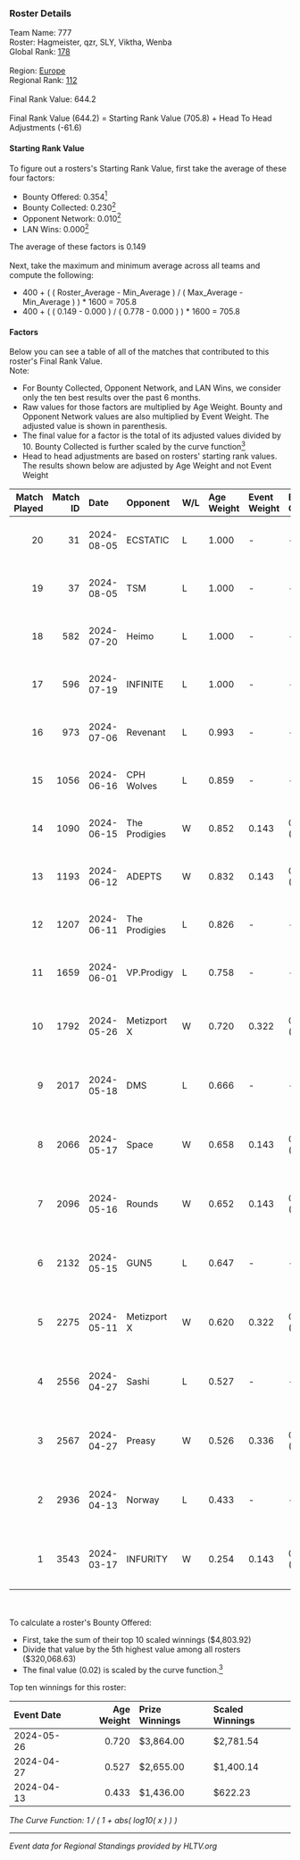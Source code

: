 ### Roster Details<br />
Team Name: 777<br />
Roster: Hagmeister, qzr, SLY, Viktha, Wenba<br />
Global Rank: [178](../../standings_global_2024_08_06.md)<br />
<br />
Region: [Europe]( ../../standings_europe_2024_08_06.md)<br />
Regional Rank: [112]( ../../standings_europe_2024_08_06.md)<br />
<br />
Final Rank Value:  644.2<br />
<br />
Final Rank Value (644.2) = Starting Rank Value (705.8) + Head To Head Adjustments (-61.6)<br />

#### Starting Rank Value<br />
To figure out a rosters's Starting Rank Value, first take the average of these four factors:<br />
- Bounty Offered: 0.354[<sup>1</sup>](#table2)
- Bounty Collected: 0.230[<sup>2</sup>](#table1)
- Opponent Network: 0.010[<sup>2</sup>](#table1)
- LAN Wins: 0.000[<sup>2</sup>](#table1)

The average of these factors is 0.149<br />
<br />
Next, take the maximum and minimum average across all teams and compute the following:<br />
- 400 + ( ( Roster_Average - Min_Average ) / ( Max_Average - Min_Average ) ) * 1600 = 705.8
- 400 + ( ( 0.149 - 0.000 ) / ( 0.778 - 0.000 ) ) * 1600 = 705.8


#### Factors<br />
Below you can see a table of all of the matches that contributed to this roster's Final Rank Value.<br />
Note:<br />

- For Bounty Collected, Opponent Network, and LAN Wins, we consider only the ten best results over the past 6 months.
- Raw values for those factors are multiplied by Age Weight. Bounty and Opponent Network values are also multiplied by Event Weight. The adjusted value is shown in parenthesis.
- The final value for a factor is the total of its adjusted values divided by 10. Bounty Collected is further scaled by the curve function[<sup>3</sup>](#curveFunction)
- Head to head adjustments are based on rosters' starting rank values. The results shown below are adjusted by Age Weight and not Event Weight
<span id="table1"></span><br />


| Match Played | Match ID | Date       | Opponent      | W/L | Age Weight | Event Weight | Bounty Collected | Opponent Network | LAN Wins  | H2H Adj. | Roster                                       |
| -: | -: | :- | :- | :- | :- | :- | :- | :- | :- | -: | :- |
|           20 |       31 | 2024-08-05 | ECSTATIC      | L   | 1.000      | -            | -                | -                | -         |   -19.95 | Hagmeister, qzr, SLY, Viktha, Wenba          |
|           19 |       37 | 2024-08-05 | TSM           | L   | 1.000      | -            | -                | -                | -         |    -4.70 | Hagmeister, qzr, SLY, Viktha, Wenba          |
|           18 |      582 | 2024-07-20 | Heimo         | L   | 1.000      | -            | -                | -                | -         |   -16.85 | Hagmeister, qzr, SLY, Viktha, Wenba          |
|           17 |      596 | 2024-07-19 | INFINITE      | L   | 1.000      | -            | -                | -                | -         |   -20.21 | Hagmeister, qzr, SLY, Viktha, Wenba          |
|           16 |      973 | 2024-07-06 | Revenant      | L   | 0.993      | -            | -                | -                | -         |   -11.30 | Hagmeister, qzr, SLY, Viktha, Wenba          |
|           15 |     1056 | 2024-06-16 | CPH Wolves    | L   | 0.859      | -            | -                | -                | -         |   -10.31 | Hagmeister, qzr, SLY, Viktha, Wenba          |
|           14 |     1090 | 2024-06-15 | The Prodigies | W   | 0.852      | 0.143        | 0.000 (0.000)    | 0.090 (0.011)    | 0 (0.000) |     8.10 | Hagmeister, qzr, SLY, Viktha, Wenba          |
|           13 |     1193 | 2024-06-12 | ADEPTS        | W   | 0.832      | 0.143        | 0.002 (0.000)    | 0.026 (0.003)    | 0 (0.000) |    10.85 | Hagmeister, qzr, SLY, Viktha, Wenba          |
|           12 |     1207 | 2024-06-11 | The Prodigies | L   | 0.826      | -            | -                | -                | -         |   -17.91 | Hagmeister, qzr, SLY, Viktha, Wenba          |
|           11 |     1659 | 2024-06-01 | VP.Prodigy    | L   | 0.758      | -            | -                | -                | -         |    -6.39 | Affava, Hagmeister, qzr, Viktha, Wenba       |
|           10 |     1792 | 2024-05-26 | Metizport X   | W   | 0.720      | 0.322        | 0.005 (0.001)    | 0.024 (0.006)    | 0 (0.000) |     8.99 | Affava, Hagmeister, MadeInRed, Viktha, Wenba |
|            9 |     2017 | 2024-05-18 | DMS           | L   | 0.666      | -            | -                | -                | -         |    -5.28 | Affava, Hagmeister, MadeInRed, Viktha, Wenba |
|            8 |     2066 | 2024-05-17 | Space         | W   | 0.658      | 0.143        | 0.006 (0.001)    | 0.429 (0.040)    | 0 (0.000) |    13.75 | Affava, Hagmeister, MadeInRed, Viktha, Wenba |
|            7 |     2096 | 2024-05-16 | Rounds        | W   | 0.652      | 0.143        | 0.000 (0.000)    | 0.000 (0.000)    | 0 (0.000) |     2.98 | Affava, Hagmeister, MadeInRed, Viktha, Wenba |
|            6 |     2132 | 2024-05-15 | GUN5          | L   | 0.647      | -            | -                | -                | -         |    -4.57 | Affava, Hagmeister, MadeInRed, Viktha, Wenba |
|            5 |     2275 | 2024-05-11 | Metizport X   | W   | 0.620      | 0.322        | 0.005 (0.001)    | 0.024 (0.005)    | 0 (0.000) |     8.13 | Affava, Hagmeister, MadeInRed, Viktha, Wenba |
|            4 |     2556 | 2024-04-27 | Sashi         | L   | 0.527      | -            | -                | -                | -         |    -1.15 | Affava, Hagmeister, MadeInRed, Viktha, Wenba |
|            3 |     2567 | 2024-04-27 | Preasy        | W   | 0.526      | 0.336        | 0.008 (0.001)    | 0.216 (0.038)    | 0 (0.000) |     9.91 | Affava, Hagmeister, MadeInRed, Viktha, Wenba |
|            2 |     2936 | 2024-04-13 | Norway        | L   | 0.433      | -            | -                | -                | -         |    -6.87 | Affava, Hagmeister, MadeInRed, Viktha, Wenba |
|            1 |     3543 | 2024-03-17 | INFURITY      | W   | 0.254      | 0.143        | 0.000 (0.000)    | 0.000 (0.000)    | 0 (0.000) |     1.22 | Affava, Hagmeister, MadeInRed, Viktha, Wenba |

<br />
<span id="table2"></span><br />
To calculate a roster's Bounty Offered:<br />

- First, take the sum of their top 10 scaled winnings ($4,803.92)
- Divide that value by the 5th highest value among all rosters ($320,068.63)
- The final value (0.02) is scaled by the curve function.[<sup>3</sup>](#curveFunction)

Top ten winnings for this roster:<br />

| Event Date | Age Weight | Prize Winnings | Scaled Winnings |
| :- | -: | :- | :- |
| 2024-05-26 |      0.720 | $3,864.00      | $2,781.54       |
| 2024-04-27 |      0.527 | $2,655.00      | $1,400.14       |
| 2024-04-13 |      0.433 | $1,436.00      | $622.23         |


<span id="curveFunction"></span>_The Curve Function: 1 / ( 1 + abs( log10( x ) ) )_<br />

---
_Event data for Regional Standings provided by HLTV.org_<br />
